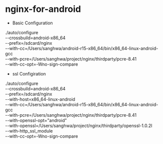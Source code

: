 # nginx-for-android

* Basic Configuration

./auto/configure \
--crossbuild=android-x86_64 \
--prefix=/sdcard/nginx \
--with-cc=/Users/sanghwa/android-r15-x86_64/bin/x86_64-linux-android-gcc \
--with-pcre=/Users/sanghwa/project/nginx/thirdparty/pcre-8.41 \
--with-cc-opt=-Wno-sign-compare

* ssl Configiration

./auto/configure \
--crossbuild=android-x86_64 \
--prefix=/sdcard/nginx \
--with-host=x86_64-linux-android \
--with-cc=/Users/sanghwa/android-r15-x86_64/bin/x86_64-linux-android-gcc \
--with-pcre=/Users/sanghwa/project/nginx/thirdparty/pcre-8.41 \
--with-openssl-opt="android" \
--with-openssl=/Users/sanghwa/project/nginx/thirdparty/openssl-1.0.2l \
--with-http_ssl_module \
--with-cc-opt=-Wno-sign-compare
